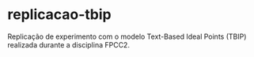 # replicacao-tbip
Replicação de experimento com o modelo Text-Based Ideal Points (TBIP) realizada durante a disciplina FPCC2.
